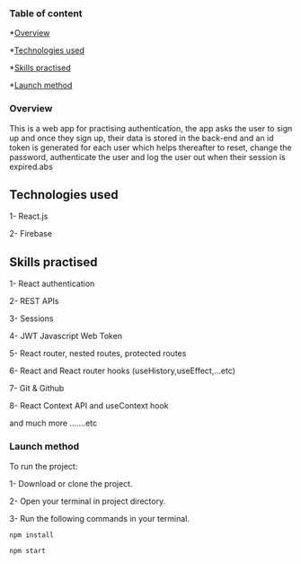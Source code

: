 ### Table of content

\*[Overview](#overview)

\*[Technologies used](#technologies-used)

\*[Skills practised](#skills-practised)

\*[Launch method](#launch-method)

### Overview

This is a web app for practising authentication, the app asks the user to sign up and once they sign up, their data is stored in the back-end and an id token is generated for each user which helps thereafter to reset, change the password, authenticate the user and log the user out when their session is expired.abs

## Technologies used

1- React.js

2- Firebase

## Skills practised

1- React authentication

2- REST APIs

3- Sessions

4- JWT Javascript Web Token

5- React router, nested routes, protected routes

6- React and React router hooks (useHistory,useEffect,...etc)

7- Git & Github

8- React Context API and useContext hook

and much more .......etc

### Launch method

To run the project:

1- Download or clone the project.

2- Open your terminal in project directory.

3- Run the following commands in your terminal.

```
npm install

npm start
```

